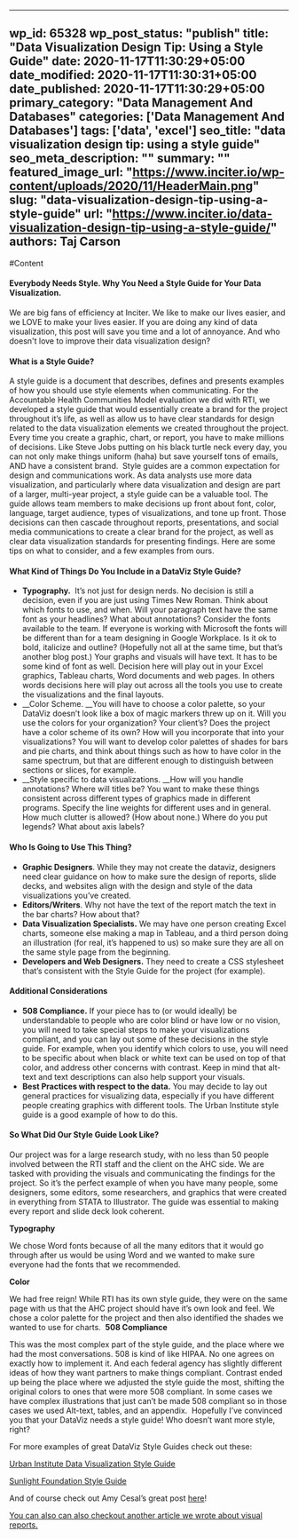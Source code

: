 
---
wp_id: 65328
wp_post_status: "publish" 
title: "Data Visualization Design Tip: Using a Style Guide"
date: 2020-11-17T11:30:29+05:00
date_modified: 2020-11-17T11:30:31+05:00
date_published: 2020-11-17T11:30:29+05:00
primary_category: "Data Management And Databases"
categories: ['Data Management And Databases'] 
tags: ['data', 'excel']
seo_title: "data visualization design tip: using a style guide"
seo_meta_description: ""
summary: ""
featured_image_url: "https://www.inciter.io/wp-content/uploads/2020/11/HeaderMain.png"
slug: "data-visualization-design-tip-using-a-style-guide"
url: "https://www.inciter.io/data-visualization-design-tip-using-a-style-guide/"
authors: Taj Carson
---

#Content



#### Everybody Needs Style. Why You Need a Style Guide for Your Data Visualization.
We are big fans of efficiency at Inciter. We like to make our lives easier, and we LOVE to make your lives easier. If you are doing any kind of data visualization, this post will save you time and a lot of annoyance. And who doesn't love to improve their data visualization design?
#### __What is a Style Guide?__
A style guide is a document that describes, defines and presents examples of how you should use style elements when communicating. For the Accountable Health Communities Model evaluation we did with RTI, we developed a style guide that would essentially create a brand for the project throughout it’s life, as well as allow us to have clear standards for design related to the data visualization elements we created throughout the project.
Every time you create a graphic, chart, or report, you have to make millions of decisions. Like Steve Jobs putting on his black turtle neck every day, you can not only make things uniform (haha) but save yourself tons of emails, AND have a consistent brand.&nbsp;
Style guides are a common expectation for design and communications work. As data analysts use more data visualization, and particularly where data visualization and design are part of a larger, multi-year project, a style guide can be a valuable tool. The guide allows team members to make decisions up front about font, color, language, target audience, types of visualizations, and tone up front. Those decisions can then cascade throughout reports, presentations, and social media communications to create a clear brand for the project, as well as clear data visualization standards for presenting findings. Here are some tips on what to consider, and a few examples from ours.&nbsp;

#### __What Kind of Things Do You Include in a DataViz Style Guide?__
*   __Typography.__ &nbsp;It’s not just for design nerds. No decision is still a decision, even if you are just using Times New Roman. Think about which fonts to use, and when. Will your paragraph text have the same font as your headlines? What about annotations? Consider the fonts available to the team. If everyone is working with Microsoft the fonts will be different than for a team designing in Google Workplace. Is it ok to bold, italicize and outline? (Hopefully not all at the same time, but that’s another blog post.) Your graphs and visuals will have text. It has to be some kind of font as well. Decision here will play out in your Excel graphics, Tableau charts, Word documents and web pages. In others words decisions here will play out across all the tools you use to create the visualizations and the final layouts.
*   __Color Scheme. __You will have to choose a color palette, so your DataViz doesn’t look like a box of magic markers threw up on it. Will you use the colors for your organization? Your client’s? Does the project have a color scheme of its own? How will you incorporate that into your visualizations? You will want to develop color palettes of shades for bars and pie charts, and think about things such as how to have color in the same spectrum, but that are different enough to distinguish between sections or slices, for example.
*   __Style specific to data visualizations. __How will you handle annotations? Where will titles be? You want to make these things consistent across different types of graphics made in different programs. Specify the line weights for different uses and in general. How much clutter is allowed? (How about none.) Where do you put legends? What about axis labels?
#### __Who Is Going to Use This Thing?__

*   __Graphic Designers__. While they may not create the dataviz, designers need clear guidance on how to make sure the design of reports, slide decks, and websites align with the design and style of the data visualizations you’ve created.&nbsp;
*   __Editors/Writers__. Why not have the text of the report match the text in the bar charts? How about that?
*   __Data Visualization Specialists.__ We may have one person creating Excel charts, someone else making a map in Tableau, and a third person doing an illustration (for real, it’s happened to us) so make sure they are all on the same style page from the beginning.&nbsp;
*   __Developers and Web Designers.__ They need to create a CSS stylesheet that’s consistent with the Style Guide for the project (for example).
#### __Additional Considerations__
*   __508 Compliance.__ If your piece has to (or would ideally) be understandable to people who are color blind or have low or no vision, you will need to take special steps to make your visualizations compliant, and you can lay out some of these decisions in the style guide. For example, when you identify which colors to use, you will need to be specific about when black or white text can be used on top of that color, and address other concerns with contrast. Keep in mind that alt-text and text descriptions can also help support your visuals.
*   __Best Practices with respect to the data.__ You may decide to lay out general practices for visualizing data, especially if you have different people creating graphics with different tools. The Urban Institute style guide is a good example of how to do this.
#### __So What Did Our Style Guide Look Like?__

Our project was for a large research study, with no less than 50 people involved between the RTI staff and the client on the AHC side. We are tasked with providing the visuals and communicating the findings for the project. So it’s the perfect example of when you have many people, some designers, some editors, some researchers, and graphics that were created in everything from STATA to Illustrator. The guide was essential to making every report and slide deck look coherent.&nbsp;

__Typography__

We chose Word fonts because of all the many editors that it would go through after us would be using Word and we wanted to make sure everyone had the fonts that we recommended.&nbsp;

__Color__&nbsp;

We had free reign! While RTI has its own style guide, they were on the same page with us that the AHC project should have it’s own look and feel. We chose a color palette for the project and then also identified the shades we wanted to use for charts.&nbsp;
__508 Compliance__

This was the most complex part of the style guide, and the place where we had the most conversations. 508 is kind of like HIPAA. No one agrees on exactly how to implement it. And each federal agency has slightly different ideas of how they want partners to make things compliant. Contrast ended up being the place where we adjusted the style guide the most, shifting the original colors to ones that were more 508 compliant. In some cases we have complex illustrations that just can’t be made 508 compliant so in those cases we used Alt-text, tables, and an appendix.&nbsp;
Hopefully I’ve convinced you that your DataViz needs a style guide! Who doesn’t want more style, right?

For more examples of great DataViz Style Guides check out these:

[Urban Institute Data Visualization Style Guide](https://urbaninstitute.github.io/graphics-styleguide/)

[Sunlight Foundation Style Guide](https://sunlightfoundation.com/2014/03/12/datavizguide/)

And of course check out Amy Cesal’s great post [here](https://medium.com/nightingale/style-guidelines-92ebe166addc)!

[You can also can also checkout another article we wrote about visual reports.](https://www.inciter.io/visual-reports/)


